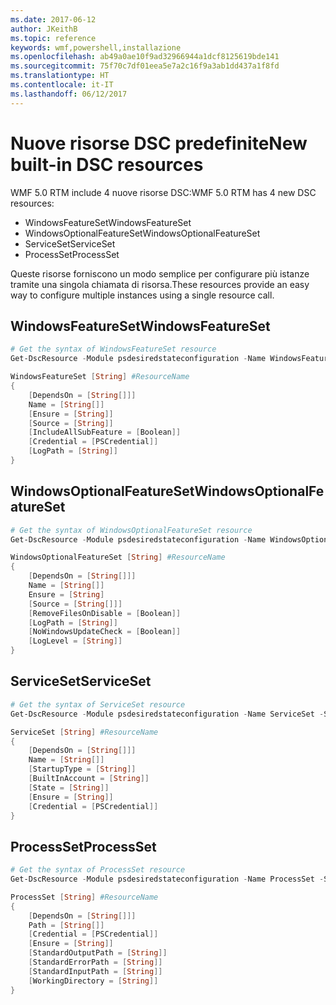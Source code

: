 ```yaml
---
ms.date: 2017-06-12
author: JKeithB
ms.topic: reference
keywords: wmf,powershell,installazione
ms.openlocfilehash: ab49a0ae10f9ad32966944a1dcf8125619bde141
ms.sourcegitcommit: 75f70c7df01eea5e7a2c16f9a3ab1dd437a1f8fd
ms.translationtype: HT
ms.contentlocale: it-IT
ms.lasthandoff: 06/12/2017
---
```

# <a name="new-built-in-dsc-resources"></a><span data-ttu-id="d85d8-102">Nuove risorse DSC predefinite</span><span class="sxs-lookup"><span data-stu-id="d85d8-102">New built-in DSC resources</span></span>

<span data-ttu-id="d85d8-103">WMF 5.0 RTM include 4 nuove risorse DSC:</span><span class="sxs-lookup"><span data-stu-id="d85d8-103">WMF 5.0 RTM has 4 new DSC resources:</span></span> 
* <span data-ttu-id="d85d8-104">WindowsFeatureSet</span><span class="sxs-lookup"><span data-stu-id="d85d8-104">WindowsFeatureSet</span></span>
* <span data-ttu-id="d85d8-105">WindowsOptionalFeatureSet</span><span class="sxs-lookup"><span data-stu-id="d85d8-105">WindowsOptionalFeatureSet</span></span>
* <span data-ttu-id="d85d8-106">ServiceSet</span><span class="sxs-lookup"><span data-stu-id="d85d8-106">ServiceSet</span></span>
* <span data-ttu-id="d85d8-107">ProcessSet</span><span class="sxs-lookup"><span data-stu-id="d85d8-107">ProcessSet</span></span> 

<span data-ttu-id="d85d8-108">Queste risorse forniscono un modo semplice per configurare più istanze tramite una singola chiamata di risorsa.</span><span class="sxs-lookup"><span data-stu-id="d85d8-108">These resources provide an easy way to configure multiple instances using a single resource call.</span></span>

## <a name="windowsfeatureset"></a><span data-ttu-id="d85d8-109">WindowsFeatureSet</span><span class="sxs-lookup"><span data-stu-id="d85d8-109">WindowsFeatureSet</span></span>

```powershell
# Get the syntax of WindowsFeatureSet resource
Get-DscResource -Module psdesiredstateconfiguration -Name WindowsFeatureSet -Syntax

WindowsFeatureSet [String] #ResourceName
{
    [DependsOn = [String[]]]
    Name = [String[]]
    [Ensure = [String]]
    [Source = [String]]
    [IncludeAllSubFeature = [Boolean]]
    [Credential = [PSCredential]]
    [LogPath = [String]]
}
```

## <a name="windowsoptionalfeatureset"></a><span data-ttu-id="d85d8-110">WindowsOptionalFeatureSet</span><span class="sxs-lookup"><span data-stu-id="d85d8-110">WindowsOptionalFeatureSet</span></span> 

```powershell
# Get the syntax of WindowsOptionalFeatureSet resource
Get-DscResource -Module psdesiredstateconfiguration -Name WindowsOptionalFeatureSet -Syntax

WindowsOptionalFeatureSet [String] #ResourceName
{
    [DependsOn = [String[]]]
    Name = [String[]]
    Ensure = [String]
    [Source = [String[]]]
    [RemoveFilesOnDisable = [Boolean]]
    [LogPath = [String]]
    [NoWindowsUpdateCheck = [Boolean]]
    [LogLevel = [String]]
}
```

## <a name="serviceset"></a><span data-ttu-id="d85d8-111">ServiceSet</span><span class="sxs-lookup"><span data-stu-id="d85d8-111">ServiceSet</span></span> 

```powershell
# Get the syntax of ServiceSet resource
Get-DscResource -Module psdesiredstateconfiguration -Name ServiceSet -Syntax

ServiceSet [String] #ResourceName
{
    [DependsOn = [String[]]]
    Name = [String[]]
    [StartupType = [String]]
    [BuiltInAccount = [String]]
    [State = [String]]
    [Ensure = [String]]
    [Credential = [PSCredential]]
}
```

## <a name="processset"></a><span data-ttu-id="d85d8-112">ProcessSet</span><span class="sxs-lookup"><span data-stu-id="d85d8-112">ProcessSet</span></span> 

```powershell
# Get the syntax of ProcessSet resource
Get-DscResource -Module psdesiredstateconfiguration -Name ProcessSet -Syntax

ProcessSet [String] #ResourceName
{
    [DependsOn = [String[]]]
    Path = [String[]]
    [Credential = [PSCredential]]
    [Ensure = [String]]
    [StandardOutputPath = [String]]
    [StandardErrorPath = [String]]
    [StandardInputPath = [String]]
    [WorkingDirectory = [String]]
}
```

